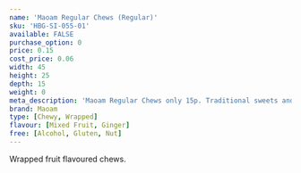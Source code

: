 ```yaml
---
name: 'Maoam Regular Chews (Regular)'
sku: 'HBG-SI-055-01'
available: FALSE
purchase_option: 0
price: 0.15
cost_price: 0.06
width: 45
height: 25
depth: 15
weight: 0
meta_description: 'Maoam Regular Chews only 15p. Traditional sweets and more at Humbugs Confectionery Store. Specialists in satisfying your sweet tooth!'
brand: Maoam
type: [Chewy, Wrapped]
flavour: [Mixed Fruit, Ginger]
free: [Alcohol, Gluten, Nut]
---
```

Wrapped fruit flavoured chews.
